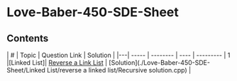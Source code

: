 # Love-Baber-450-SDE-Sheet
## Contents

| # | Topic | Question Link | Solution |
|---| ----- | -------- | ---- | --------- |
1 |[Linked List]| [Reverse a Link List]([https://codeforces.com/contest/1656/problem/E](https://practice.geeksforgeeks.org/problems/reverse-a-Linked-list/1)) | [Solution](./Love-Baber-450-SDE-Sheet/Linked List/reverse a linked list/Recursive solution.cpp) |
